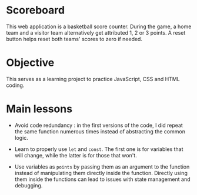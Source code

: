 # Scoreboard

This web application is a basketball score counter. During the game, a home team and a visitor team alternatively get attributed 1, 2 or 3 points. A reset button helps reset both teams' scores to zero if needed. 

# Objective

This serves as a learning project to practice JavaScript, CSS and HTML coding.

# Main lessons

- Avoid code redundancy : in the first versions of the code, I did repeat the same function numerous times instead of abstracting the common logic.
  
- Learn to properly use `let` and `const`. The first one is for variables that will change, while the latter is for those that won't.
  
- Use variables as `points` by passing them as an argument to the function instead of manipulating them directly inside the function. Directly using them inside the functions can lead to issues with state management and debugging.